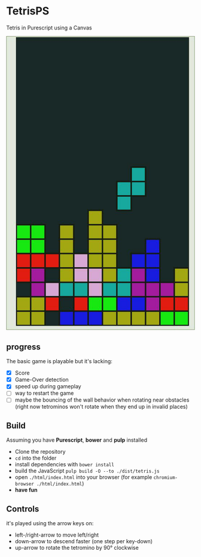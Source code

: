 # TetrisPS

Tetris in Purescript using a Canvas

![tetris](./tetris.jpg)

## progress
The basic game is playable but it's lacking:

- [x] Score
- [x] Game-Over detection
- [x] speed up during gameplay
- [ ] way to restart the game
- [ ] maybe the bouncing of the wall behavior when rotating near obstacles (right now tetrominos won't rotate when they end up in invalid places)

## Build

Assuming you have **Purescript**, **bower** and **pulp** installed

- Clone the repository
- `cd` into the folder
- install dependencies with `bower install`
- build the JavaScript `pulp build -O --to ./dist/tetris.js`
- open `./html/index.html` into your browser (for example `chromium-browser ./html/index.html`)
- **have fun**

## Controls
it's played using the arrow keys on:

- left-/right-arrow to move left/right
- down-arrow to descend faster (one step per key-down)
- up-arrow to rotate the tetromino by 90° clockwise
